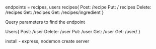 endpoints = recipes, users
recipes{
    Post: /recipe
    Put: / recipes
    Delete: /recipes
    Get: /recipes
    Get: /recipes/ingredient
}

Query parameters to find the endpoint

Users{
    Post: /user
    Delete: /user
    Put: /user
    Get: /user
    Get: /user/<activationDate>
}

install - express, nodemon
create server